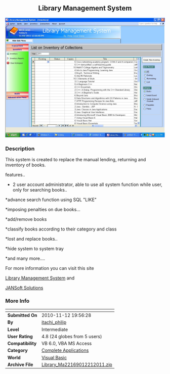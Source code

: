 ﻿<div align="center">

## Library Management System

<img src="PIC20111222212028826.jpg">
</div>

### Description

This system is created to replace the manual lending, returning and inventory of books.

features..

* 2 user account administrator, able to use all system function while user, only for searching books..

*advance search function using SQL "LIKE"

*imposing penalties on due books...

*add/remove books

*classify books according to their category and class

*lost and replace books..

*hide system to system tray

*and many more....

For more information you can visit this site

<a href="http://www.sourcecodester.com/microsoft-access/library-management-system.html">Library Management System</a> and

<a href="http://jansoftsolutions.blogspot.com/2011/12/library-management-system.html">JANSoft Solutions</a>
 
### More Info
 


<span>             |<span>
---                |---
**Submitted On**   |2010-11-12 19:56:28
**By**             |[itachi\_philip](https://github.com/Planet-Source-Code/PSCIndex/blob/master/ByAuthor/itachi-philip.md)
**Level**          |Intermediate
**User Rating**    |4.8 (24 globes from 5 users)
**Compatibility**  |VB 6\.0, VBA MS Access
**Category**       |[Complete Applications](https://github.com/Planet-Source-Code/PSCIndex/blob/master/ByCategory/complete-applications__1-27.md)
**World**          |[Visual Basic](https://github.com/Planet-Source-Code/PSCIndex/blob/master/ByWorld/visual-basic.md)
**Archive File**   |[Library\_Ma22169012212011\.zip](https://github.com/Planet-Source-Code/itachi-philip-library-management-system__1-74223/archive/master.zip)








